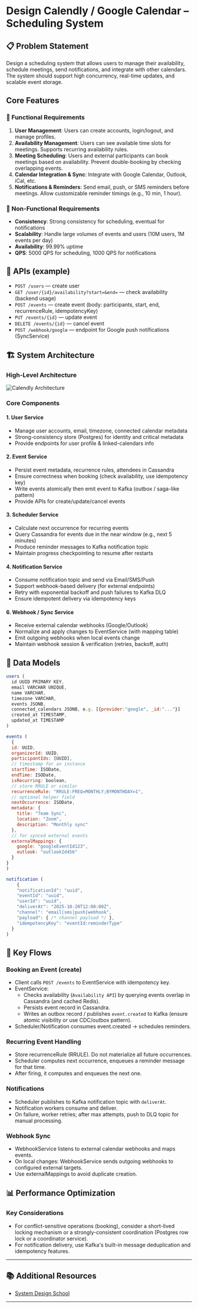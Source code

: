 # Design Calendly / Google Calendar – Scheduling System

## 📋 Problem Statement

Design a scheduling system that allows users to manage their availability, schedule meetings, send notifications, and integrate with other calendars. The system should support high concurrency, real-time updates, and scalable event storage.

## Core Features

### 🎯 Functional Requirements

1. **User Management**: Users can create accounts, login/logout, and manage profiles.
2. **Availability Management**: Users can see available time slots for meetings. Supports recurring availability rules.
3. **Meeting Scheduling**: Users and external participants can book meetings based on availability. Prevent double-booking by checking overlapping events.
4. **Calendar Integration & Sync**: Integrate with Google Calendar, Outlook, iCal, etc.
5. **Notifications & Reminders**: Send email, push, or SMS reminders before meetings. Allow customizable reminder timings (e.g., 10 min, 1 hour).

### 🎯 Non-Functional Requirements

- **Consistency**: Strong consistency for scheduling, eventual for notifications
- **Scalability**: Handle large volumes of events and users (10M users, 1M events per day)
- **Availability**: 99.99% uptime
- **QPS**: 5000 QPS for scheduling, 1000 QPS for notifications

## 🧾 APIs (example)

- `POST /users` — create user
- `GET /user/{id}/availability?start=&end=` — check availability (backend usage)
- `POST /events` — create event (body: participants, start, end, recurrenceRule, idempotencyKey)
- `PUT /events/{id}` — update event
- `DELETE /events/{id}` — cancel event
- `POST /webhook/google` — endpoint for Google push notifications (SyncService)

## 🏗️ System Architecture

### High-Level Architecture

![Calendly Architecture ](calendly.excalidraw.svg)

### Core Components

#### 1. **User Service**

- Manage user accounts, email, timezone, connected calendar metadata
- Strong-consistency store (Postgres) for identity and critical metadata
- Provide endpoints for user profile & linked-calendars info

#### 2. **Event Service**

- Persist event metadata, recurrence rules, attendees in Cassandra
- Ensure correctness when booking (check availability, use idempotency key)
- Write events atomically then emit event to Kafka (outbox / saga-like pattern)
- Provide APIs for create/update/cancel events

#### 3. **Scheduler Service**

- Calculate next occurrence for recurring events
- Query Cassandra for events due in the near window (e.g., next 5 minutes)
- Produce reminder messages to Kafka notification topic
- Maintain progress checkpointing to resume after restarts

#### 4. **Notification Service**

- Consume notification topic and send via Email/SMS/Push
- Support webhook-based delivery (for external endpoints)
- Retry with exponential backoff and push failures to Kafka DLQ
- Ensure idempotent delivery via idempotency keys

#### 6. **Webhook / Sync Service**

- Receive external calendar webhooks (Google/Outlook)
- Normalize and apply changes to EventService (with mapping table)
- Emit outgoing webhooks when local events change
- Maintain webhook session & verification (retries, backoff, auth)

## 💾 Data Models

```javascript
users (
  id UUID PRIMARY KEY,
  email VARCHAR UNIQUE,
  name VARCHAR,
  timezone VARCHAR,
  events JSONB,
  connected_calendars JSONB, e.g. [{provider:"google", _id:"..."}]
  created_at TIMESTAMP,
  updated_at TIMESTAMP
)

events (
  {
  id: UUID,
  organizerId: UUID,
  participantIds: [UUID],
  // timestamp for an instance
  startTime: ISODate,
  endTime: ISODate,
  isRecurring: boolean,
  // store RRULE or similar
  recurrenceRule: "RRULE:FREQ=MONTHLY;BYMONTHDAY=1",
  // optional helper field
  nextOccurrence: ISODate,
  metadata: {
    title: "Team Sync",
    location: "Zoom",
    description: "Monthly sync"
  },
  // for synced external events
  externalMappings: {
    google: "googleEventId123",
    outlook: "outlookId456"
  }
}
)

notification (
    {
    "notificationId": "uuid",
    "eventId": "uuid",
    "userId": "uuid",
    "deliverAt": "2025-10-20T12:00:00Z",
    "channel": "email|sms|push|webhook",
    "payload": { /* channel payload */ },
    "idempotencyKey": "eventId:reminderType"
  }
)
```

## 🔁 Key Flows

### Booking an Event (create)

- Client calls `POST /events` to EventService with idempotency key.
- EventService:
  - Checks availability (`Availability API`) by querying events overlap in Cassandra (and cached Redis).
  - Persists event record in Cassandra.
  - Writes an outbox record / publishes `event.created` to Kafka (ensure atomic visibility or use CDC/outbox pattern).
- Scheduler/Notification consumes event.created → schedules reminders.

### Recurring Event Handling

- Store recurrenceRule (RRULE). Do not materialize all future occurrences.
- Scheduler computes next occurrence, enqueues a reminder message for that time.
- After firing, it computes and enqueues the next one.

### Notifications

- Scheduler publishes to Kafka notification topic with `deliverAt`.
- Notification workers consume and deliver.
- On failure, worker retries; after max attempts, push to DLQ topic for manual processing.

### Webhook Sync

- WebhookService listens to external calendar webhooks and maps events.
- On local changes: WebhookService sends outgoing webhooks to configured external targets.
- Use externalMappings to avoid duplicate creation.

## 📊 Performance Optimization

### Key Considerations

- For conflict-sensitive operations (booking), consider a short-lived locking mechanism or a strongly-consistent coordination (Postgres row lock or a coordinator service).
- For notification delivery, use Kafka's built-in message deduplication and idempotency features.

---

## 📚 Additional Resources

- [System Design School](https://systemdesignschool.io/problems/google-calendar/solution)

---
